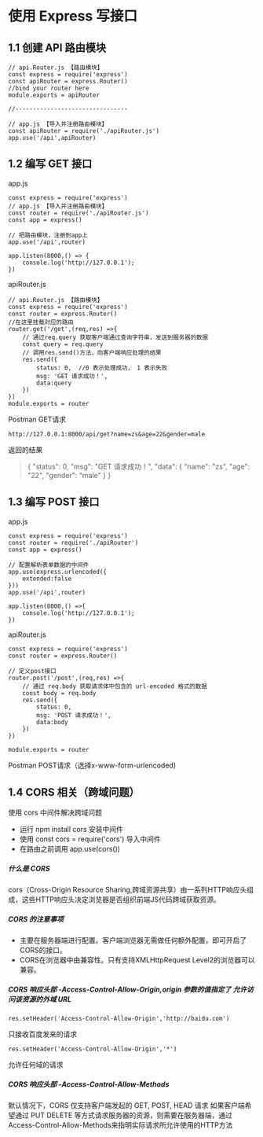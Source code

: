 # 使用 Express 写接口

## 1.1 创建 API 路由模块

```
// api.Router.js 【路由模块】
const express = require('express')
const apiRouter = express.Router()
//bind your router here
module.exports = apiRouter

//--------------------------------

// app.js 【导入并注册路由模块】
const apiRouter = require('./apiRouter.js')
app.use('/api',apiRouter)
```
## 1.2 编写 GET 接口
app.js

```
const express = require('express')
// app.js 【导入并注册路由模块】
const router = require('./apiRouter.js')
const app = express()

// 把路由模块，注册到app上
app.use('/api',router)

app.listen(8000,() => {
    console.log('http://127.0.0.1');
})
```
apiRouter.js

```
// api.Router.js 【路由模块】
const express = require('express')
const router = express.Router()
//在这里挂载对应的路由
router.get('/get',(req,res) =>{
    // 通过req.query 获取客户端通过查询字符串，发送到服务器的数据
    const query = req.query
    // 调用res.send()方法，向客户端响应处理的结果
    res.send({
        status: 0,  //0 表示处理成功， 1 表示失败
        msg: 'GET 请求成功！',
        data:query
    })
})
module.exports = router
```
Postman GET请求

```
http://127.0.0.1:8000/api/get?name=zs&age=22&gender=male
```
返回的结果
> {
    "status": 0,
    "msg": "GET 请求成功！",
    "data": {
        "name": "zs",
        "age": "22",
        "gender": "male"
    }
}

## 1.3 编写 POST 接口
app.js

```
const express = require('express')
const router = require('./apiRouter')
const app = express()

// 配置解析表单数据的中间件
app.use(express.urlencoded({
    extended:false
}))
app.use('/api',router)

app.listen(8000,() =>{
    console.log('http://127.0.0.1');
})
```

apiRouter.js

```
const express = require('express')
const router = express.Router()

// 定义post接口
router.post('/post',(req,res) =>{
    // 通过 req.body 获取请求体中包含的 url-encoded 格式的数据
    const body = req.body
    res.send({
        status: 0,
        msg: 'POST 请求成功！',
        data:body
    })
})

module.exports = router
```
Postman POST请求（选择x-www-form-urlencoded)

## 1.4 CORS 相关（跨域问题）
使用 cors 中间件解决跨域问题
- 运行 npm install cors 安装中间件
- 使用 const cors = require('cors') 导入中间件
- 在路由之前调用 app.use(cors())

##### 什么是 CORS
cors（Cross-Origin Resource Sharing,跨域资源共享）由一系列HTTP响应头组成，这些HTTP响应头决定浏览器是否组织前端JS代码跨域获取资源。
##### CORS 的注意事项
- 主要在服务器端进行配置。客户端浏览器无需做任何额外配置，即可开启了CORS的接口。
- CORS在浏览器中由兼容性。只有支持XMLHttpRequest Level2的浏览器可以兼容。
##### CORS 响应头部 -Access-Control-Allow-Origin,origin 参数的值指定了 **允许访问该资源的外域 URL**

```
res.setHeader('Access-Control-Allow-Origin','http://baidu.com')
```
只接收百度发来的请求

```
res.setHeader('Access-Control-Allow-Origin','*')
```
允许任何域的请求

 ##### CORS 响应头部 -Access-Control-Allow-Methods
 默认情况下，CORS 仅支持客户端发起的 GET, POST, HEAD 请求
如果客户端希望通过 PUT DELETE 等方式请求服务器的资源，则需要在服务器端，通过Access-Control-Allow-Methods来指明实际请求所允许使用的HTTP方法







